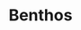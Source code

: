 ---
codehost: https://github.com/https://github.com/benthosdev
logohandle: benthosdev
sort: benthos
title: Benthos
website: https://www.benthos.dev/
---